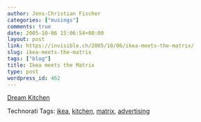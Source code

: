 ```yaml
---
author: Jens-Christian Fischer
categories: ["musings"]
comments: true
date: 2005-10-06 15:06:54+00:00
layout: post
link: https://invisible.ch/2005/10/06/ikea-meets-the-matrix/
slug: ikea-meets-the-matrix
tags: ["blog"]
title: Ikea meets the Matrix
type: post
wordpress_id: 462
---
```



[Dream Kitchen](https://www.ikea.com/ms/sv_SE/kampanj/fy06_dromkok/dromkok.html)





Technorati Tags: [ikea](https://technorati.com/tag/ikea), [kitchen](https://technorati.com/tag/kitchen), [matrix](https://technorati.com/tag/matrix), [advertising](https://technorati.com/tag/advertising)
